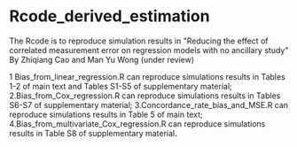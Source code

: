 # Rcode_derived_estimation
The Rcode is to reproduce simulation results in "Reducing the effect of correlated measurement error on regression models with no ancillary study" By Zhiqiang Cao and Man Yu Wong (under review)

1 Bias_from_linear_regression.R can reproduce simulations results in Tables 1-2 of main text and Tables S1-S5 of supplementary material;
2.Bias_from_Cox_regression.R can reproduce simulations results in Tables S6-S7 of supplementary material;
3.Concordance_rate_bias_and_MSE.R can reproduce simulations results in Table 5 of main text;
4.Bias_from_multivariate_Cox_regression.R can reproduce simulations results in Table S8 of supplementary material.
